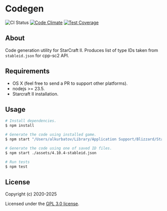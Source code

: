 # Codegen

![CI Status](https://github.com/cpp-sc2/codegen/workflows/Node.js%20CI/badge.svg)
[![Code Climate](https://codeclimate.com/github/cpp-sc2/codegen/badges/gpa.svg)](https://codeclimate.com/github/cpp-sc2/codegen)
[![Test Coverage](https://codeclimate.com/github/cpp-sc2/codegen/badges/coverage.svg)](https://codeclimate.com/github/cpp-sc2/codegen/coverage)

## About

Code generation utility for StarCraft II. Produces list of type IDs taken from
`stableid.json` for cpp-sc2 API.

## Requirements

* OS X (feel free to send a PR to support other platforms).
* nodejs >= 23.5.
* Starcraft II installation.

## Usage

```bash
# Install dependencies.
$ npm install

# Generate the code using installed game.
$ npm start "/Users/alkurbatov/Library/Application Support/Blizzard/StarCraft II/stableid.json"

# Generate the code using one of saved ID files.
$ npm start ./assets/4.10.4-stableid.json

# Run tests
$ npm test
```

## License

Copyright (c) 2020-2025

Licensed under the [GPL 3.0 license](LICENSE).
